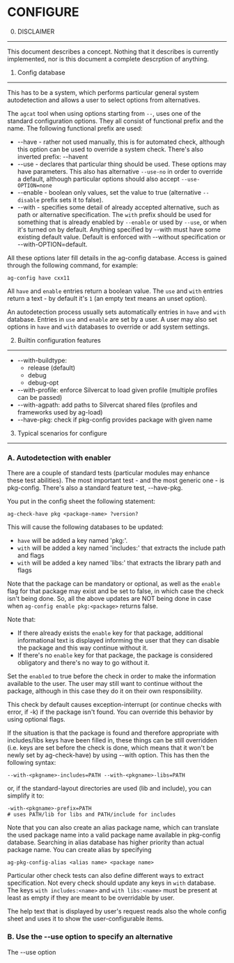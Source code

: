 
CONFIGURE
=========

0. DISCLAIMER
-------------

This document describes a concept. Nothing that it describes is currently implemented,
nor is this document a complete descrption of anything.


1. Config database
------------------

This has to be a system, which performs particular general system autodetection
and allows a user to select options from alternatives.

The `agcat` tool when using options starting from `--`, uses one of the standard
configuration options. They all consist of functional prefix and the name. The
following functional prefix are used:

* --have - rather not used manually, this is for automated check, although this option
  can be used to override a system check. There's also inverted prefix: --havent
* --use - declares that particular thing should be used. These options may have
  parameters. This also has alternative `--use-no` in order to override a default,
  although particular options should also accept `--use-OPTION=none`
* --enable - boolean only values, set the value to true (alternative `--disable`
  prefix sets it to false).
* --with - specifies some detail of already accepted alternative, such as path
  or alternative specification. The `with` prefix should be used for something
  that is already enabled by `--enable` or used by `--use`, or when it's turned
  on by default. Anything specified by --with must have some existing default value.
  Default is enforced with --without specification or --with-OPTION=default.

All these options later fill details in the ag-config database. Access is gained
through the following command, for example:

    ag-config have cxx11

All `have` and `enable` entries return a boolean value. The `use` and `with`
entries return a text - by default it's `1` (an empty text means an unset option).

An autodetection process usually sets automatically entries in `have` and `with`
database. Entries in `use` and `enable` are set by a user. A user may also set
options in `have` and `with` databases to override or add system settings.


2. Builtin configuration features
---------------------------------

* --with-buildtype:
   * release (default)
   * debug
   * debug-opt
* --with-profile: enforce Silvercat to load given profile (multiple profiles can be passed)
* --with-agpath: add paths to Silvercat shared files (profiles and frameworks used by ag-load)
* --have-pkg: check if pkg-config provides package with given name


3. Typical scenarios for configure
----------------------------------

### A. Autodetection with enabler

There are a couple of standard tests (particular modules may enhance these test abilities).
The most important test - and the most generic one - is pkg-config. There's also a standard
feature test, --have-pkg.

You put in the config sheet the following statement:

    ag-check-have pkg <package-name> ?version?

This will cause the following databases to be updated:

* `have` will be added a key named 'pkg:<package>'.
* `with` will be added a key named 'includes:<package>' that extracts the include path and flags
* `with` will be added a key named 'libs:<package>' that extracts the library path and flags

Note that the package can be mandatory or optional, as well as the `enable` flag for that package
may exist and be set to false, in which case the check isn't being done. So, all the above updates
are NOT being done in case when `ag-config enable pkg:<package>` returns false.

Note that:

* If there already exists the `enable` key for that package, additional informational text is
displayed informing the user that they can disable the package and this way continue without it.
* If there's no `enable` key for that package, the package is considered obligatory and there's
no way to go without it.

Set the `enabled` to true before the check in order to make the information available to the user.
The user may still want to continue without the package, although in this case they do it on their
own responsibility.

This check by default causes exception-interrupt (or continue checks with error, if -k) if the
package isn't found. You can override this behavior by using optional flags.

If the situation is that the package is found and therefore appropriate with includes/libs keys
have been filled in, these things can be still overridden (i.e. keys are set before the check
is done, which means that it won't be newly set by ag-check-have) by using --with option. This
has then the following syntax:

    --with-<pkgname>-includes=PATH --with-<pkgname>-libs=PATH

or, if the standard-layout directories are used (lib and include), you can simplify it to:

    -with-<pkgname>-prefix=PATH
	# uses PATH/lib for libs and PATH/include for includes

Note that you can also create an alias package name, which can translate the used package name
into a valid package name available in pkg-config database. Searching in alias database has higher
priority than actual package name. You can create alias by specifying

    ag-pkg-config-alias <alias name> <package name>

Particular other check tests can also define different ways to extract specification. Not every
check should update any keys in `with` database. The keys `with includes:<name>` and `with libs:<name>`
must be present at least as empty if they are meant to be overridable by user.

The help text that is displayed by user's request reads also the whole config sheet and uses
it to show the user-configurable items.


### B. Use the --use option to specify an alternative

The --use option 

